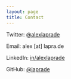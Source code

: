 ```yaml
---
layout: page
title: Contact
---
```


Twitter: [@alexlaprade](http://www.twitter.com/alexlaprade)

Email: alex [at] lapra.de

LinkedIn: [in/alexlaprade](http://www.linkedin.com/in/alexlaprade)

GitHub: [@laprade](http://github.com/laprade)

